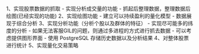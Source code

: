 1、实现股票数据的抓取
    - 实现分析成交量的功能
    - 抓起后整理数据，整理数据后绘图(已经实现的功能)
2、实现绘图功能
    - 建立可以持续盈利的量化模型
    - 数据展现于综合分析
3、实现分析功能（分析个股以及群体的特征）
	- 实现尽可能多的纬度的分析
	- 如果无法客服GIL的问题，则通过多进程的方式进行抓去数据
	- 可以考虑提供图形界面
    - 使用 PostgreSQL 存储历史数据以及分析结果
4、对整体股票进行统计
5、实现量化交易策略

